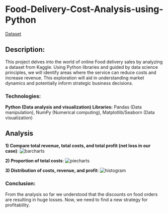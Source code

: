 # Food-Delivery-Cost-Analysis-using-Python
[Dataset](https://www.kaggle.com/datasets/shahbazaliml/food-orders-new-delhi)
## Description:

This project delves into the world of online Food delivery sales by analyzing a dataset from Kaggle. Using Python libraries and guided by data science principles, we will identify areas where the service can reduce costs and increase revenue. This exploration will aid in understanding market dynamics and potentially inform strategic business decisions.

### Technologies:
**Python (Data analysis and visualization) Libraries:** Pandas (Data manipulation), NumPy (Numerical computing), Matplotlib/Seaborn (Data visualization)

## Analysis
**1) Compare total revenue, total costs, and total profit (net loss in our case)**:
![barcharts](https://i.imgur.com/Km2P0I5.png)

**2) Proportion of total costs**:
![piecharts](https://i.imgur.com/s0jU0z0.png)

**3) Distribution of costs, revenue, and profit**:
![histogram](https://i.imgur.com/Gbat3AC.png)

### Conclusion:
From the analysis so far we understood that the discounts on food orders are resulting in huge losses. Now, we need to find a new strategy for profitability.

